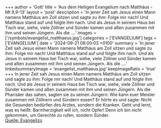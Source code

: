 +++
author = 'Gott'
title = 'Aus dem Heiligen Evangelium nach Matthäus - Mt 9,9-13'
layout = 'post'
description = 'In jener Zeit sah Jesus einen Mann namens Matthäus am Zoll sitzen und sagte zu ihm: Folge mir nach! Und Matthäus stand auf und folgte ihm nach. Und als Jesus in seinem Haus bei Tisch war, siehe, viele Zöllner und Sünder kamen und aßen zusammen mit ihm und seinen Jüngern. Als die ....'
images = ['/symbols/evangelist_matthaeus.jpg']
categories = ['EVANGELIUM']
tags = ['EVANGELIUM']
date = '2024-09-21 08:00:03 +0100'
summary = 'In jener Zeit sah Jesus einen Mann namens Matthäus am Zoll sitzen und sagte zu ihm: Folge mir nach! Und Matthäus stand auf und folgte ihm nach. Und als Jesus in seinem Haus bei Tisch war, siehe, viele Zöllner und Sünder kamen und aßen zusammen mit ihm und seinen Jüngern. Als die ....'
linkedsummaryImage = 'evangelist_matthaeus.jpg'
keepImageRatio = 'true'
+++
In jener Zeit sah Jesus einen Mann namens Matthäus am Zoll sitzen und sagte zu ihm: Folge mir nach! Und Matthäus stand auf und folgte ihm nach.
Und als Jesus in seinem Haus bei Tisch war, siehe, viele Zöllner und Sünder kamen und aßen zusammen mit ihm und seinen Jüngern.
Als die Pharisäer das sahen, sagten sie zu seinen Jüngern: Wie kann euer Meister zusammen mit Zöllnern und Sündern essen?
Er hörte es und sagte: Nicht die Gesunden bedürfen des Arztes, sondern die Kranken.<!--more-->
Geht und lernt, was es heißt: Barmherzigkeit will ich, nicht Opfer! Denn ich bin nicht gekommen, um Gerechte zu rufen, sondern Sünder.<br> [Quelle: Evangelizo](https://evangeliumtagfuertag.org/DE/gospel)